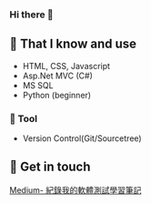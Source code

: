 ### Hi there 👋

## 🧠 That I know and use
- HTML, CSS, Javascript
- Asp.Net MVC (C#)
- MS SQL 
- Python (beginner)

### 🔧 Tool
- Version Control(Git/Sourcetree)

## 🔗 Get in touch
[Medium- 紀錄我的軟體測試學習筆記](https://medium.com/@catcat_luna)
<!--
**catcatluna/catcatluna** is a ✨ _special_ ✨ repository because its `README.md` (this file) appears on your GitHub profile.

Here are some ideas to get you started:

- 🔭 I’m currently working on ...
- 🌱 I’m currently learning ...
- 👯 I’m looking to collaborate on ...
- 🤔 I’m looking for help with ...
- 💬 Ask me about ...
- 📫 How to reach me: ...
- 😄 Pronouns: ...
- ⚡ Fun fact: ...
-->
